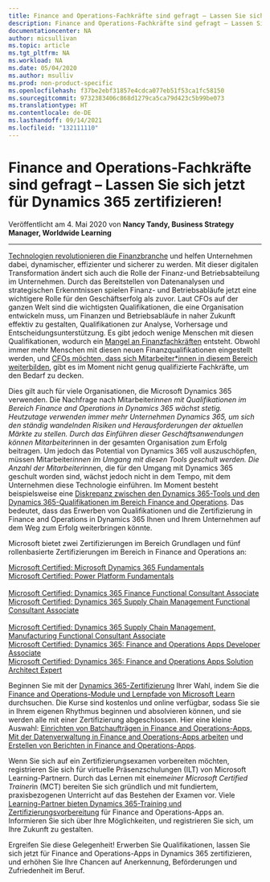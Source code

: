 ```yaml
---
title: Finance and Operations-Fachkräfte sind gefragt – Lassen Sie sich jetzt für Dynamics 365 zertifizieren! | Microsoft-Dokumentation
description: Finance and Operations-Fachkräfte sind gefragt – Lassen Sie sich jetzt für Dynamics 365 zertifizieren!
documentationcenter: NA
author: micsullivan
ms.topic: article
ms.tgt_pltfrm: NA
ms.workload: NA
ms.date: 05/04/2020
ms.author: msulliv
ms.prod: non-product-specific
ms.openlocfilehash: f37be2ebf31857e4cdca077eb51f53ca1fc58150
ms.sourcegitcommit: 9732383406c868d1279ca5ca79d423c5b99be073
ms.translationtype: HT
ms.contentlocale: de-DE
ms.lasthandoff: 09/14/2021
ms.locfileid: "132111110"
---
```

# <a name="finance-and-operations-skills-needed-get-certified-in-dynamics-365-now"></a>Finance and Operations-Fachkräfte sind gefragt – Lassen Sie sich jetzt für Dynamics 365 zertifizieren!

Veröffentlicht am 4. Mai 2020 von **Nancy Tandy, Business Strategy Manager, Worldwide Learning**

___

[Technologien revolutionieren die Finanzbranche](https://cloudblogs.microsoft.com/dynamics365/bdm/2018/10/19/6-trends-that-will-redefine-finance-in-2019/) und helfen Unternehmen dabei, dynamischer, effizienter und sicherer zu werden. Mit dieser digitalen Transformation ändert sich auch die Rolle der Finanz-und Betriebsabteilung im Unternehmen. Durch das Bereitstellen von Datenanalysen und strategischen Erkenntnissen spielen Finanz- und Betriebsabläufe jetzt eine wichtigere Rolle für den Geschäftserfolg als zuvor. Laut CFOs auf der ganzen Welt sind die wichtigsten Qualifikationen, die eine Organisation entwickeln muss, um Finanzen und Betriebsabläufe in naher Zukunft effektiv zu gestalten, Qualifikationen zur Analyse, Vorhersage und Entscheidungsunterstützung. Es gibt jedoch wenige Menschen mit diesen Qualifikationen, wodurch ein [Mangel an Finanzfachkräften](https://deloitte.wsj.com/cfo/2019/03/19/bridging-the-finance-talent-gap/) entsteht. Obwohl immer mehr Menschen mit diesen neuen Finanzqualifikationen eingestellt werden, und [CFOs möchten, dass sich Mitarbeiter*innen in diesem Bereich weiterbilden](https://www.robertwalters.co.uk/content/dam/robert-walters/country/united-kingdom/files/whitepapers/Bridging-The-Skills-Gap-In-Finance-Functions.pdf), gibt es im Moment nicht genug qualifizierte Fachkräfte, um den Bedarf zu decken.

Dies gilt auch für viele Organisationen, die Microsoft Dynamics 365 verwenden. Die Nachfrage nach Mitarbeiter*innen mit Qualifikationen im Bereich Finance and Operations in Dynamics 365 wächst stetig. Heutzutage verwenden immer mehr Unternehmen Dynamics 365, um sich den ständig wandelnden Risiken und Herausforderungen der aktuellen Märkte zu stellen. Durch das Einführen dieser Geschäftsanwendungen können Mitarbeiter*innen in der gesamten Organisation zum Erfolg beitragen. Um jedoch das Potential von Dynamics 365 voll auszuschöpfen, müssen Mitarbeiter*innen im Umgang mit diesen Tools geschult werden. Die Anzahl der Mitarbeiter*innen, die für den Umgang mit Dynamics 365 geschult worden sind, wächst jedoch nicht in dem Tempo, mit dem Unternehmen diese Technologie einführen. Im Moment besteht beispielsweise eine [Diskrepanz zwischen den Dynamics 365-Tools und den Dynamics 365-Qualifikationen im Bereich Finance and Operations](https://www.nz365guy.com/dynamics-skill-gap-how-to-solve-it/). Das bedeutet, dass das Erwerben von Qualifikationen und die Zertifizierung in Finance and Operations in Dynamics 365 Ihnen und Ihrem Unternehmen auf dem Weg zum Erfolg weiterbringen könnte.

Microsoft bietet zwei Zertifizierungen im Bereich Grundlagen und fünf rollenbasierte Zertifizierungen im Bereich in Finance and Operations an:

[Microsoft Certified: Microsoft Dynamics 365 Fundamentals](https://docs.microsoft.com/learn/certifications/d365-fundamentals?wt.mc_id=mim_msl_blg_BLog17_prm_Blog17_202055)  
[Microsoft Certified: Power Platform Fundamentals](https://docs.microsoft.com/learn/certifications/power-platform-fundamentals?wt.mc_id=mim_msl_blg_Blog17_prm_BLog17_202055)  
<br/>
[Microsoft Certified: Dynamics 365 Finance Functional Consultant Associate](https://docs.microsoft.com/learn/certifications/d365-functional-consultant-financials?wt.mc_id=mim_msl_blg_Blog17_prm_Blog17_202055)  
[Microsoft Certified: Dynamics 365 Supply Chain Management Functional Consultant Associate](https://docs.microsoft.com/learn/certifications/d365-functional-consultant-supply-chain-management?wt.mc_id=mim_msl_blg_Blog17_prm_Blog17_202055)  
<br/>
[Microsoft Certified: Dynamics 365 Supply Chain Management, Manufacturing Functional Consultant Associate](https://docs.microsoft.com/learn/certifications/d365-functional-consultant-manufacturing?wt.mc_id=mim_msl_blg_Blog17_prm_BLog17_202055)  
[Microsoft Certified: Dynamics 365: Finance and Operations Apps Developer Associate](https://docs.microsoft.com/learn/certifications/d365-finance-and-operations-apps-developer-associate?wt.mc_id=mim_msl_blg_Blog17_prm_Blog17_202055)  
[Microsoft Certified: Dynamics 365: Finance and Operations Apps Solution Architect Expert](https://docs.microsoft.com/learn/certifications/d365-finance-and-operations-apps-solution-architect-expert?wt.mc_id=mim_msl_blg_Blog17_prm_BLog17_202055)  

Beginnen Sie mit der [Dynamics 365-Zertifizierung](https://docs.microsoft.com/learn/certifications/browse/?products=dynamics-finance%2Cdynamics-finance-operations&wt.mc_id=mim_msl_blg_Blog17_prm_Blog17_202055) Ihrer Wahl, indem Sie die [Finance and Operations-Module und Lernpfade von Microsoft Learn](https://docs.microsoft.com/learn/browse/?products=dynamics-finance-operations&wt.mc_id=mim_msl_blg_Blog17_prm_Blog17_202055) durchsuchen. Die Kurse sind kostenlos und online verfügbar, sodass Sie sie in Ihrem eigenen Rhythmus beginnen und absolvieren können, und sie werden alle mit einer Zertifizierung abgeschlossen. Hier eine kleine Auswahl: [Einrichten von Batchaufträgen in Finance and Operations-Apps](https://docs.microsoft.com/learn/modules/setup-batch-jobs-finance-operations/?wt.mc_id=mim_msl_blg_BLog17_prm_Blog17_202055), [Mit der Datenverwaltung in Finance and Operations-Apps arbeiten](https://docs.microsoft.com/learn/modules/work-data-management-finance-operations/?wt.mc_id=mim_msl_blg_Blog17_prm_Blog17_202055) und [Erstellen von Berichten in Finance and Operations-Apps](https://docs.microsoft.com/learn/modules/build-reports-finance-operations/?wt.mc_id=mim_msl_blg_Blog17_prm_BLog17_202055).

Wenn Sie sich auf ein Zertifizierungsexamen vorbereiten möchten, registrieren Sie sich für virtuelle Präsenzschulungen (ILT) von Microsoft Learning-Partnern. Durch das Lernen mit einem*einer Microsoft Certified Trainer*in (MCT) bereiten Sie sich gründlich und mit fundiertem, praxisbezogenen Unterricht auf das Bestehen der Examen vor. Viele [Learning-Partner bieten Dynamics 365-Training und Zertifizierungsvorbereitung](https://www.microsoft.com/en-us/learning/partners.aspx) für Finance and Operations-Apps an. Informieren Sie sich über Ihre Möglichkeiten, und registrieren Sie sich, um Ihre Zukunft zu gestalten.

Ergreifen Sie diese Gelegenheit! Erwerben Sie Qualifikationen, lassen Sie sich jetzt für Finance and Operations-Apps in Dynamics 365 zertifizieren, und erhöhen Sie Ihre Chancen auf Anerkennung, Beförderungen und Zufriedenheit im Beruf.